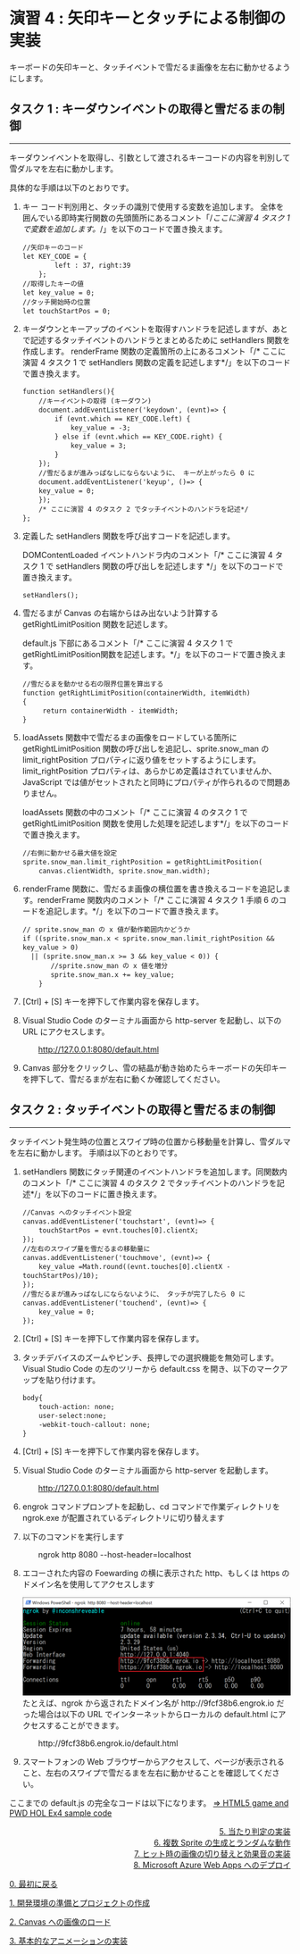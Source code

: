 # 演習 4 : 矢印キーとタッチによる制御の実装
キーボードの矢印キーと、タッチイベントで雪だるま画像を左右に動かせるようにします。
## タスク 1 : キーダウンイベントの取得と雪だるまの制御 
*** 
キーダウンイベントを取得し、引数として渡されるキーコードの内容を判別して雪ダルマを左右に動かします。

具体的な手順は以下のとおりです。
1.	キー コード判別用と、タッチの識別で使用する変数を追加します。
    全体を囲んでいる即時実行関数の先頭箇所にあるコメント「/*ここに演習 4 タスク 1 で変数を追加します。*/」を以下のコードで置き換えます。
    ```
    //矢印キーのコード 
    let KEY_CODE = {
            left : 37, right:39
        };
    //取得したキーの値
    let key_value = 0; 
    //タッチ開始時の位置
    let touchStartPos = 0;
    ```
2. キーダウンとキーアップのイベントを取得すハンドラを記述しますが、あとで記述するタッチイベントのハンドラとまとめるために setHandlers 関数を作成します。
renderFrame 関数の定義箇所の上にあるコメント「/* ここに演習 4 タスク 1 で setHandlers 関数の定義を記述します*/」を以下のコードで置き換えます。
    ```
    function setHandlers(){
        //キーイベントの取得 (キーダウン) 
        document.addEventListener('keydown', (evnt)=> { 
            if (evnt.which == KEY_CODE.left) { 
                key_value = -3; 
            } else if (evnt.which == KEY_CODE.right) {  
                key_value = 3; 
            } 
        }); 
        //雪だるまが進みっぱなしにならないように、 キーが上がったら 0 に  
        document.addEventListener('keyup', ()=> { 
        key_value = 0; 
        }); 
        /* ここに演習 4 のタスク 2 でタッチイベントのハンドラを記述*/
    };

    ```
3. 定義した setHandlers 関数を呼び出すコードを記述します。

    DOMContentLoaded イベントハンドラ内のコメント「/* ここに演習 4 タスク 1 で setHandlers 関数の呼び出しを記述します */」を以下のコードで置き換えます。
    ```
    setHandlers();
    ```
4. 雪だるまが Canvas の右端からはみ出ないよう計算する getRightLimitPosition 関数を記述します。
    
    default.js 下部にあるコメント「/* ここに演習 4 タスク 1 で getRightLimitPosition関数を記述します。*/」を以下のコードで置き換えます。
    ```
    //雪だるまを動かせる右の限界位置を算出する 
    function getRightLimitPosition(containerWidth, itemWidth)
    { 
         return containerWidth - itemWidth; 
    }
    ```
5. loadAssets 関数中で雪だるまの画像をロードしている箇所に getRightLimitPosition 関数の呼び出しを追記し、sprite.snow_man の limit_rightPosition プロパティに返り値をセットするようにします。limit_rightPosition プロパティは、あらかじめ定義はされていませんか、JavaScript では値がセットされたと同時にプロパティが作られるので問題ありません。

    loadAssets 関数の中のコメント「/* ここに演習 4 のタスク 1 で getRightLimitPosition 関数を使用した処理を記述します*/」を以下のコードで置き換えます。
    ```
    //右側に動かせる最大値を設定 
    sprite.snow_man.limit_rightPosition = getRightLimitPosition(
        canvas.clientWidth, sprite.snow_man.width);
    ```
6. renderFrame 関数に、雪だるま画像の横位置を書き換えるコードを追記します。renderFrame 関数内のコメント「/* ここに演習 4 タスク 1 手順 6 のコードを追記します。*/」を以下のコードで置き換えます。
    ```
    // sprite.snow_man の x 値が動作範囲内かどうか 
    if ((sprite.snow_man.x < sprite.snow_man.limit_rightPosition && key_value > 0) 
      || (sprite.snow_man.x >= 3 && key_value < 0)) { 
           //sprite.snow_man の x 値を増分 
           sprite.snow_man.x += key_value; 
        }       
    ```
7. [Ctrl] + [S] キーを押下して作業内容を保存します。
8. Visual Studio Code のターミナル画面から http-server を起動し、以下の URL にアクセスします。
    <p style="text-indent:2em">
    <a href="http://127.0.0.1:8080/default.html">http://127.0.0.1:8080/default.html</a></p>
6. Canvas 部分をクリックし、雪の結晶が動き始めたらキーボードの矢印キーを押下して、雪だるまが左右に動くか確認してください。


## タスク 2 : タッチイベントの取得と雪だるまの制御
***
タッチイベント発生時の位置とスワイプ時の位置から移動量を計算し、雪ダルマを左右に動かします。
手順は以下のとおりです。

1. setHandlers 関数にタッチ関連のイベントハンドラを追加します。同関数内のコメント「/* ここに演習 4 のタスク 2 でタッチイベントのハンドラを記述*/」を以下のコードに置き換えます。
    ```
    //Canvas へのタッチイベント設定 
    canvas.addEventListener('touchstart', (evnt)=> {
        touchStartPos = evnt.touches[0].clientX;
    });
    //左右のスワイプ量を雪だるまの移動量に  
    canvas.addEventListener('touchmove', (evnt)=> { 
        key_value =Math.round((evnt.touches[0].clientX - touchStartPos)/10);
    });  
    //雪だるまが進みっぱなしにならないように、 タッチが完了したら 0 に  
    canvas.addEventListener('touchend', (evnt)=> { 
        key_value = 0; 
    }); 
    ```
2. [Ctrl] + [S] キーを押下して作業内容を保存します。
3. タッチデバイスのズームやピンチ、長押しでの選択機能を無効可します。
    Visual Studio Code の左のツリーから default.css を開き、以下のマークアップを貼り付けます。
    ```
    body{
        touch-action: none;
        user-select:none; 
        -webkit-touch-callout: none;
    }
    ```
4. [Ctrl] + [S] キーを押下して作業内容を保存します。
5. Visual Studio Code のターミナル画面から http-server を起動します。
    <p style="text-indent:2em">
    <a href="http://127.0.0.1:8080/default.html">http://127.0.0.1:8080/default.html</a></p>
6. engrok  コマンドプロンプトを起動し、cd コマンドで作業ディレクトリを ngrok.exe が配置されているディレクトリに切り替えます
7. 以下のコマンドを実行します
    <p style="text-indent:2em">ngrok http 8080 --host-header=localhost</p>
5. エコーされた内容の Foewarding の横に表示された http、もしくは https のドメイン名を使用してアクセスします

    <img src="images/engrok.png">
    たとえば、ngrok から返されたドメイン名が http://9fcf38b6.engrok.io だった場合は以下の URL でインターネットからローカルの default.html にアクセスすることができます。
    <p style="text-indent:2em">http://9fcf38b6.engrok.io/default.html</p>

7. スマートフォンの Web ブラウザーからアクセスして、ページが表示されること、左右のスワイプで雪だるまを左右に動かせることを確認してください。

ここまでの default.js の完全なコードは以下になります。
[⇒ HTML5 game and PWD HOL Ex4 sample code](https://gist.github.com/osamum/fb7b00f4d8b3d23e68a36bbbf606a767)



<div style="text-align: right;">
<a href="html5_game_HOL05.md">5. 当たり判定の実装</a>
<br>
<a href="html5_game_HOL06.md">6. 複数 Sprite の生成とランダムな動作</a>
<br>
<a href="html5_game_HOL07.md">7. ヒット時の画像の切り替えと効果音の実装</a>
<br>
<a href="html5_game_HOL08.md">8. Microsoft Azure Web Apps へのデプロイ</a>
</div>

[0. 最初に戻る](README.md)

[1. 開発環境の準備とプロジェクトの作成](html5_game_HOL01.md)

[2. Canvas への画像のロード](html5_game_HOL02.md)

[3. 基本的なアニメーションの実装](html5_game_HOL03.md)